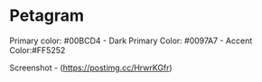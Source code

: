 # Petagram

Primary color: #00BCD4 -
Dark Primary Color: #0097A7 -
Accent Color:#FF5252

Screenshot - (https://postimg.cc/HrwrKGfr)
